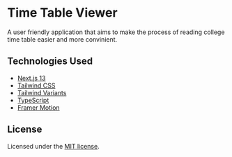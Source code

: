 # Time Table Viewer

A user friendly application that aims to make the process of reading college time table easier and more convinient.

## Technologies Used

- [Next.js 13](https://nextjs.org/docs/getting-started)
- [Tailwind CSS](https://tailwindcss.com/)
- [Tailwind Variants](https://tailwind-variants.org)
- [TypeScript](https://www.typescriptlang.org/)
- [Framer Motion](https://www.framer.com/motion/)

## License

Licensed under the [MIT license](https://github.com/nextui-org/next-app-template/blob/main/LICENSE).
